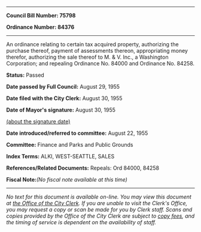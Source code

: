 

********

**Council Bill Number: 75798**
   
**Ordinance Number: 84376**
********

 An ordinance relating to certain tax acquired property, authorizing the purchase thereof, payment of assessments thereon, appropriating money therefor, authorizing the sale thereof to M. & V. Inc., a Washington Corporation; and repealing Ordinance No. 84000 and Ordinance No. 84258.

**Status:** Passed
   
**Date passed by Full Council:** August 29, 1955
   
**Date filed with the City Clerk:** August 30, 1955
   
**Date of Mayor's signature:** August 30, 1955
   
[(about the signature date)](/~public/approvaldate.htm)
   
   
   
**Date introduced/referred to committee:** August 22, 1955
   
**Committee:** Finance and Parks and Public Grounds
   
   
**Index Terms:** ALKI, WEST-SEATTLE, SALES

**References/Related Documents:** Repeals: Ord 84000, 84258

**Fiscal Note:**_(No fiscal note available at this time)_
********

_No text for this document is available on-line. You may view this document at [the Office of the City Clerk](http://www.seattle.gov/leg/clerk/contactUs.htm). If you are unable to visit the Clerk's Office, you may request a copy or scan be made for you by Clerk staff. Scans and copies provided by the Office of the City Clerk are subject to [copy fees](http://clerk.seattle.gov/~public/clerkfees.htm), and the timing of service is dependent on the availability of staff._

